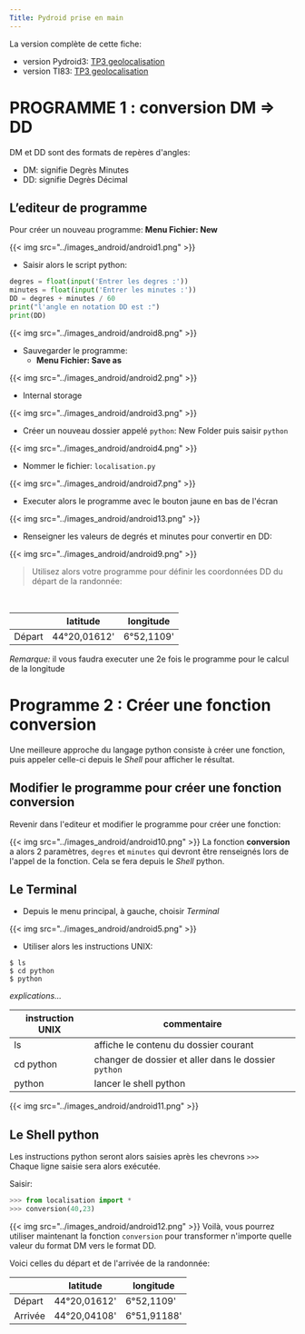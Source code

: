```yaml
---
Title: Pydroid prise en main
---
```


La version complète de cette fiche: 

* version Pydroid3: [TP3 geolocalisation](/docs/SNT_2nde/pages/pages_algo/python/python9/)
* version TI83: [TP3 geolocalisation](/docs/SNT_2nde/pages/pages_algo/python/python8/)

# PROGRAMME 1 : conversion DM => DD
DM et DD sont des formats de repères d'angles:

* DM: signifie Degrès Minutes
* DD: signifie Degrès Décimal

## L’editeur de programme
Pour créer un nouveau programme: **Menu Fichier: New** 

{{< img src="../images_android/android1.png" >}}
* Saisir alors le script python:

```python
degres = float(input('Entrer les degres :'))
minutes = float(input('Entrer les minutes :'))
DD = degres + minutes / 60
print("l'angle en notation DD est :")
print(DD)
```
{{< img src="../images_android/android8.png" >}}
* Sauvegarder le programme: 
  * **Menu Fichier: Save as**

{{< img src="../images_android/android2.png" >}}
  * Internal storage

{{< img src="../images_android/android3.png" >}}
  * Créer un nouveau dossier appelé `python`: New Folder puis saisir `python`

{{< img src="../images_android/android4.png" >}}
  * Nommer le fichier: `localisation.py` 

{{< img src="../images_android/android7.png" >}}
* Executer alors le programme avec le bouton jaune en bas de l'écran

{{< img src="../images_android/android13.png" >}}
* Renseigner les valeurs de degrés et minutes pour convertir en DD:

{{< img src="../images_android/android9.png" >}}
<br>

> Utilisez alors votre programme pour définir les coordonnées DD du départ de la randonnée:

<br>

| | latitude | longitude |
|--- |--- |--- |
| Départ | 44°20,01612' | 6°52,1109' |

*Remarque:* il vous faudra executer une 2e fois le programme pour le calcul de la longitude

# Programme 2 : Créer une fonction **conversion**
Une meilleure approche du langage python consiste à créer une fonction, puis appeler celle-ci depuis le *Shell* pour afficher le résultat.

## Modifier le programme pour créer une fonction **conversion**
Revenir dans l'editeur et modifier le programme pour créer une fonction:

{{< img src="../images_android/android10.png" >}}
La fonction **conversion** a alors 2 paramètres, `degres` et `minutes` qui devront être renseignés lors de l'appel de la fonction. Cela se fera depuis le *Shell* python.

## Le Terminal
* Depuis le menu principal, à gauche, choisir *Terminal* 

{{< img src="../images_android/android5.png" >}}

* Utiliser alors les instructions UNIX:

```
$ ls
$ cd python
$ python
```

*explications...* 

| instruction UNIX | commentaire |
|--- |--- |
| ls | affiche le contenu du dossier courant |
| cd python | changer de dossier et aller dans le dossier `python` |
| python | lancer le shell python |


{{< img src="../images_android/android11.png" >}}
## Le Shell python
Les instructions python seront alors saisies après les chevrons `>>>` `
`
Chaque ligne saisie sera alors exécutée.

Saisir:

```python
>>> from localisation import *
>>> conversion(40,23)
```

{{< img src="../images_android/android12.png" >}}
Voilà, vous pourrez utiliser maintenant la fonction `conversion` pour transformer n'importe quelle valeur du format DM vers le format DD. 

Voici celles du départ et de l'arrivée de la randonnée:

| | latitude | longitude |
|--- |--- |--- |
| Départ | 44°20,01612' | 6°52,1109' |
| Arrivée | 44°20,04108'| 6°51,91188' |
